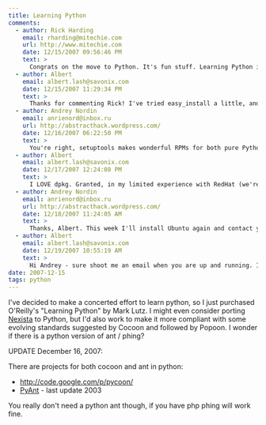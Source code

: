 ```yaml
---
title: Learning Python
comments:
  - author: Rick Harding
    email: rharding@mitechie.com
    url: http://www.mitechie.com
    date: 12/15/2007 09:56:46 PM
    text: >
      Congrats on the move to Python. It's fun stuff. Learning Python is ok, but you'll get through it pretty quick and it's pretty basic.<br/><br/>There are some python build utils, but I've honestly not messed with them enough to be able to advise on which path is best to head down. The big thing to play with is using easyinstall for the app for easy inclusion into the cheeseshop. (Kind of like a CPAN for python)
  - author: Albert
    email: albert.lash@savonix.com
    date: 12/15/2007 11:29:34 PM
    text: >
      Thanks for commenting Rick! I've tried easy_install a little, and was even able to adjust the location for installs. I'm still a little foggy about how eggs work, as well as the pyc and psyco stuff works, but I'm comfortable with them enough to keep coding away. The one complaint I have with easy_install is that I've heard reports it doesn't play well with apt-get on debian.
  - author: Andrey Nordin
    email: anrienord@inbox.ru
    url: http://abstracthack.wordpress.com/
    date: 12/16/2007 06:22:50 PM
    text: >
      You're right, setuptools makes wonderful RPMs for both pure Python and C extension packages (usually python setup.py bdist_rpm does the right stuff for you), but AFAIK it doesn't support dpkg.<br/><br/>BTW, are you an active dpkg user? I'm an RPM guy and I find dpkg tools and the packaging process quite ugly. Nevertheless I like modern Ubuntu more than Fedora, but I cannot start using it because of dpkg. Could you help me to change my mind if you are one of those people who like dpkg? :)
  - author: Albert
    email: albert.lash@savonix.com
    date: 12/17/2007 12:24:08 PM
    text: >
      I LOVE dpkg. Granted, in my limited experience with RedHat (we're talking mid-90s when getting ethernet drivers working was a pain) I never got too hooked on RPMs.<br/><br/>Before dpkg, I used gentoo portage, and that was cool but I'm glad I found dpkg. I find dpkg to be a little heavy, but if you can get over the amount of text involved with all the packages, its well worth it. The packaging can be pretty easy, here's an example:<br/><br/><a href="http://www.docunext.com/blog/2007/11/creating-debian-packages-part-ii.html">http://www.docunext.com/blog/2007/11/creating-debian-packages-part-ii.html</a><br/><br/>It probably won't be long before debian and python setuptools can play well together. There are several pear packages which are in the debian repositories, but can also be installed via pear.<br/><br/>Maybe I can help more if you tell me what you don't like about dpkg. Are you familiar with apt-get? There are lots of high level tools for working with dpkgs but I prefer "apt-get install packagename" and "apt-cache search packagename", as well as "apt-get update" and "apt-get upgrade". The "dpkg -l" command is nice too.
  - author: Andrey Nordin
    email: anrienord@inbox.ru
    url: http://abstracthack.wordpress.com/
    date: 12/18/2007 11:24:05 AM
    text: >
      Thanks, Albert. This week I'll install Ubuntu again and contact you via email to ask some questions about dpkg. Yes, I'm familiar with apt-get a little. In Fedora, there is a tool named yum, and in Mandriva such a tool is named urpmi. These tools do automatic dependency checks and manage remote media too. As a user, I like apt-get, but it is hard for me to dive into dpkg packaging process details. I'll email you if you don't mind. Maybe dpkg/apt-get worth starting a special page in my Wordpress blog (I don't have a wiki unfortunately).
  - author: Albert
    email: albert.lash@savonix.com
    date: 12/19/2007 10:55:19 AM
    text: >
      Hi Andrey - sure shoot me an email when you are up and running. If you have a program you are looking to package I can help with that too. I'm not a debian developer so I can't upload anything though.
date: 2007-12-15
tags: python
---
```

I've decided to make a concerted effort to learn python, so I just purchased O'Reilly's "Learning Python" by Mark Lutz. I might even consider porting <a href="http://www.nexista.org/blog/">Nexista</a> to Python, but I'd also work to make it more compliant with some evolving standards suggested by Cocoon and followed by Popoon. I wonder if there is a python version of ant / phing?

UPDATE December 16, 2007:

There are projects for both cocoon and ant in python:

* <a href="http://code.google.com/p/pycoon/" rel="nofollow">http://code.google.com/p/pycoon/</a>
* <a rel="nofollow" href="http://sourceforge.net/projects/pyant" rel="nofollow">PyAnt</a> - last update 2003

You really don't need a python ant though, if you have php phing will work fine.
